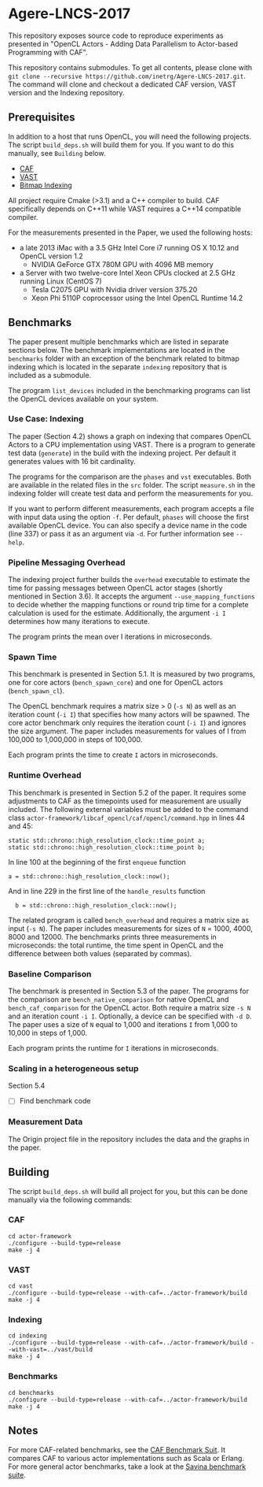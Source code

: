 # Agere-LNCS-2017

This repository exposes source code to reproduce experiments as presented in "OpenCL Actors - Adding Data Parallelism to Actor-based Programming with CAF".

This repository contains submodules. To get all contents, please clone with `git clone --recursive https://github.com/inetrg/Agere-LNCS-2017.git`. The command will clone and checkout a dedicated CAF version, VAST version and the Indexing repository.



## Prerequisites

In addition to a host that runs OpenCL, you will need the following projects. The script `build_deps.sh` will build them for you. If you want to do this manually, see `Building` below.

- [CAF](https://github.com/actor-framework/actor-framework)
- [VAST](https://github.com/vast-io/vast)
- [Bitmap Indexing](https://github.com/josephnoir/indexing)

All project require Cmake (>3.1) and a C++ compiler to build. CAF specifically depends on C++11 while VAST requires a C++14 compatible compiler.

For the measurements presented in the Paper, we used the following hosts:
- a late 2013 iMac with a 3.5 GHz Intel Core i7 running OS X 10.12 and OpenCL version 1.2
  - NVIDIA GeForce GTX 780M GPU with 4096 MB memory
- a Server with two twelve-core Intel Xeon CPUs clocked at 2.5 GHz running Linux (CentOS 7)
  - Tesla C2075 GPU with Nvidia driver version 375.20
  - Xeon Phi 5110P coprocessor using the Intel OpenCL Runtime 14.2



## Benchmarks

The paper present multiple benchmarks which are listed in separate sections below. The benchmark implementations are located in the `benchmarks` folder with an exception of the benchmark related to bitmap indexing which is located in the separate `indexing` repository that is included as a submodule.

The program `list_devices` included in the benchmarking programs can list the OpenCL devices available on your system.


### Use Case: Indexing

The paper (Section 4.2) shows a graph on indexing that compares OpenCL Actors to a CPU implementation using VAST. There is a program to generate test data (`generate`) in the build with the indexing project. Per default it generates values with 16 bit cardinality.

The programs for the comparison are the `phases` and `vst` executables. Both are available in the related files in the `src` folder. The script `measure.sh` in the indexing folder will create test data and perform the measurements for you.

If you want to perform different measurements, each program accepts a file with input data using the option `-f`. Per default, `phases` will choose the first available OpenCL device. You can also specify a device name in the code (line 337) or pass it as an argument via `-d`. For further information see `--help`.


### Pipeline Messaging Overhead

The indexing project further builds the `overhead` executable to estimate the time for passing messages between OpenCL actor stages (shortly mentioned in Section 3.6). It accepts the argument `--use_mapping_functions` to decide whether the mapping functions or round trip time for a complete calculation is used for the estimate. Additionally, the argument `-i I` determines how many iterations to execute.

The program prints the mean over I iterations in microseconds.


### Spawn Time

This benchmark is presented in Section 5.1. It is measured by two programs, one for core actors (`bench_spawn_core`) and one for OpenCL actors (`bench_spawn_cl`).

The OpenCL benchmark requires a matrix size > 0  (`-s N`) as well as an iteration count (`-i I`) that specifies how many actors will be spawned. The core actor benchmark only requires the iteration count (`-i I`) and ignores the size argument. The paper includes measurements for values of I from 100,000 to 1,000,000 in steps of 100,000.

Each program prints the time to create `I` actors in microseconds.


### Runtime Overhead

This benchmark is presented in Section 5.2 of the paper. It requires some adjustments to CAF as the timepoints used for measurement are usually included. The following external variables must be added to the command class `actor-framework/libcaf_opencl/caf/opencl/command.hpp`
in lines 44 and 45:
```
static std::chrono::high_resolution_clock::time_point a;
static std::chrono::high_resolution_clock::time_point b;
```
In line 100 at the beginning of the first `enqueue` function
```
a = std::chrono::high_resolution_clock::now();
```
And in line 229 in the first line of the `handle_results` function
```
  b = std::chrono::high_resolution_clock::now();
```

The related program is called `bench_overhead` and requires a matrix size as input (`-s N`). The paper includes measurements for sizes of `N` = 1000, 4000, 8000 and 12000. The benchmarks prints three measurements in microseconds: the total runtime, the time spent in OpenCL and the difference between both values (separated by commas).


### Baseline Comparison

The benchmark is presented in Section 5.3 of the paper. The programs for the comparison are `bench_native_comparison` for native OpenCL and `bench_caf_comparison` for the OpenCL actor. Both require a matrix size `-s N` and an iteration count `-i I`. Optionally, a device can be specified with `-d D`. The paper uses a size of `N` equal to 1,000 and iterations `I` from 1,000 to 10,000 in steps of 1,000.

Each program prints the runtime for `I` iterations in microseconds.


### Scaling in a heterogeneous setup

Section 5.4

- [ ] Find benchmark code


### Measurement Data

The Origin project file in the repository includes the data and the graphs in the paper.



## Building

The script `build_deps.sh` will build all project for you, but this can be done manually via the following commands:


### CAF

```
cd actor-framework
./configure --build-type=release
make -j 4
```


### VAST

```
cd vast
./configure --build-type=release --with-caf=../actor-framework/build
make -j 4
```


### Indexing

```
cd indexing
./configure --build-type=release --with-caf=../actor-framework/build --with-vast=../vast/build
make -j 4
```


### Benchmarks

```
cd benchmarks
./configure --build-type=release --with-caf=../actor-framework/build
make -j 4
```



## Notes

For more CAF-related benchmarks, see the [CAF Benchmark Suit](https://github.com/actor-framework/benchmarks). It compares CAF to various actor implementations such as Scala or Erlang. For more general actor benchmarks, take a look at the [Savina benchmark suite](https://github.com/shamsimam/savina).
